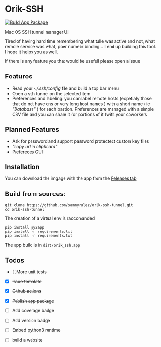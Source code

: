 # Orik-SSH

[![Build App Package](https://github.com/sammyrulez/orik-ssh-tunnel/workflows/Build%20App%20Package/badge.svg)](https://github.com/sammyrulez/orik-ssh-tunnel/releases/download/refs%2Fheads%2Fbuild-app/OrikSSH.dmg)


Mac OS SSH tunnel manager UI

Tired of having hard time remembering what tulle was active and not, what remote service was what, poer numebr binding... I end up building this tool. I hope it helps you as well.

If there is any feature you that would be usefull please open a issue


## Features

* Read your _~/.ssh/config_ file and build a top bar menu
* Open a ssh tunnel on the selected item
* Preferences and labeling: you can label remote hosts (ecpetialy those that do not have dns or very long host names ) with a short name ( ie _"Database"_ ) for each bastion. Preferences are managed with a simple CSV file and you can share it (or portions of it )with your coworkers 


## Planned Features


* Ask for password and support password protectect custom key files
* _"copy url in clipboard"_
* Prefereces GUI

## Installation

You can download the imgage with the app from the [Releases tab](https://github.com/sammyrulez/orik-ssh-tunnel/releases/download/refs%2Fheads%2Fbuild-app/OrikSSH.dmg)

## Build from sources:

```
git clone https://github.com/sammyrulez/orik-ssh-tunnel.git
cd orik-ssh-tunnel
```

The creation of a virtual env is raccomanded

```
pip install py2app
pip install -r requirements.txt
pip install -r requirements.txt
```

The app build is in `dist/orik_ssh.app`

## Todos

- [ ]More unit tests
- [x] ~~Issue template~~
- [x] ~~Github actions~~
- [x] ~~Publish app package~~
- [ ] Add  coverage badge
- [ ] Add  version badge
- [ ] Embed python3 runtime
- [ ] build a website




